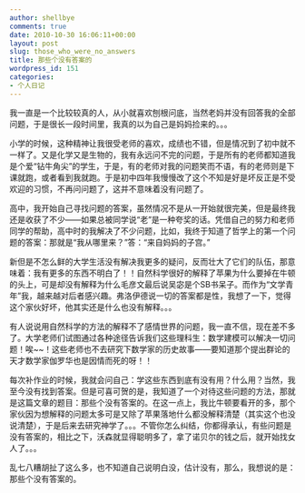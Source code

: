 ```yaml
---
author: shellbye
comments: true
date: 2010-10-30 16:06:11+00:00
layout: post
slug: those_who_were_no_answers
title: 那些个没有答案的
wordpress_id: 151
categories:
- 个人日记
---
```


我一直是一个比较较真的人，从小就喜欢刨根问底，当然老妈并没有回答我的全部问题，于是很长一段时间里，我真的以为自己是妈妈捡来的。。。  
  
小学的时候，这种精神让我很受老师的喜欢，成绩也不错，但是情况到了初中就不一样了。又是化学又是生物的，我有永远问不完的问题，于是所有的老师都知道我是个爱“钻牛角尖”的学生，于是，有的老师对我的问题笑而不语，有的老师则是下课就跑，或者看到我就跑。于是初中四年我慢慢改了这个不知是好是坏反正是不受欢迎的习惯，不再问问题了，这并不意味着没有问题了。  
  
高中，我开始自己寻找问题的答案，虽然情况不是从一开始就很完美，但是最终我还是收获了不少——如果总被同学说“老”是一种夸奖的话。凭借自己的努力和老师同学的帮助，高中时的我解决了不少问题，比如，我终于知道了哲学上的第一个问题的答案：那就是“我从哪里来？”答：“来自妈妈的子宫。”  
  
新但是不怎么鲜的大学生活没有解决我更多的疑问，反而壮大了它们的队伍，那意味着：我有更多的东西不明白了！！自然科学很好的解释了苹果为什么要掉在牛顿的头上，可是却没有解释为什么毛彦文最后说吴宓是个SB书呆子。而作为“文学青年”我，越来越对后者感兴趣。弗洛伊德说一切的答案都是性，我想了一下，觉得这个家伙好坏，他其实还是什么也没有解释。。。  
  
有人说说用自然科学的方法的解释不了感情世界的问题，我一直不信，现在差不多了。大学老师们试图通过各种途径告诉我们这些理科生：数学建模可以解决一切问题！唉~~！这些老师也不去研究下数学家的历史故事——要知道那个提出群论的天才数学家伽罗华也是因情而死的呀！！  
  
每次补作业的时候，我就会问自己：学这些东西到底有没有用？什么用？当然，我至今没有找到答案。但是可喜可贺的是，我知道了一个对待这些问题的方法，那就是这篇文章的题目：那些个没有答案的。在这一点上，我比牛顿要看开的多，那个家伙因为想解释的问题太多可是又除了苹果落地什么都没解释清楚（其实这个也没说清楚），于是后来去研究神学了。。。不管你怎么纠结，你都得承认，有些问题是没有答案的，相比之下，沃森就显得聪明多了，拿了诺贝尔的钱之后，就开始找女人了。。。  
  
乱七八糟胡扯了这么多，也不知道自己说明白没，估计没有，那么，我想说的是：那些个没有答案的。
